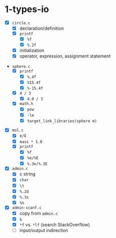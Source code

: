 # 1-types-io

- [x] `circle.c`
  - [x] declaration/definition
  - [x] `printf`
    - [x] `%f`
    - [x] `%.2f`
  - [x] initialization
  - [x] operator, expression, assignment statement
- `sphere.c`
  - [x] `printf`
    - [x] `%.4f`
    - [x] `%15.4f`
    - [x] `%-15.4f`
  - [x] `4 / 3`
    - [x] `4.0 / 3`
  - [x] `math.h`
    - [x] `pow`
    - [x] `-lm`
    - [x] `target_link_libraries(sphere m)`
- [x] `mol.c` 
  - [x] `e/E`
  - [x] `mass * 1.0`
  - [x] `printf`
    - [x] `%f`
    - [x] `%e/%E`
    - [x] `%.3e/%.3E`
- [x] `admin.c`
  - [x] c string
  - [x] `char`
  - [x] `\t`
  - [x] `%.2d`
  - [x] `%.3s`
  - [x] `%%`
- [x] `admin-scanf.c`
  - [x] copy from `admin.c`
  - [x] `&`
  - [x] `*f` vs. `*lf` (search StackOverflow)
  - [ ] input/output indirection